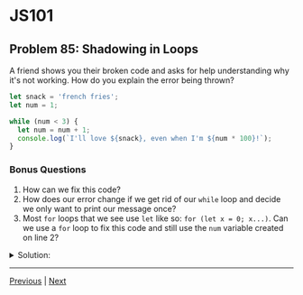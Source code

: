 # JS101
## Problem 85: Shadowing in Loops

A friend shows you their broken code and asks for help understanding why it's not working. How do you explain the error being thrown?

```js
let snack = 'french fries';
let num = 1;

while (num < 3) {
  let num = num + 1;
  console.log(`I'll love ${snack}, even when I'm ${num * 100}!`);
}
```

### Bonus Questions
1. How can we fix this code?
2. How does our error change if we get rid of our `while` loop and decide we only want to print our message once?
3. Most `for` loops that we see use `let` like so: `for (let x = 0; x...)`. Can we use a `for` loop to fix this code and still use the `num` variable created on line 2?

<details>
<summary>Solution:</summary>

The error is: `ReferenceError: Cannot access 'num' before initialization`

**Explanation:**

On line 5, `let num = num + 1;` attempts to:
1. Declare a new block-scoped variable `num` (because of `let`)
2. Initialize it with `num + 1`

The problem is that JavaScript sees the `let num` declaration and creates the new variable in the block scope, which shadows the outer `num`. But when trying to evaluate `num + 1` on the right side, it tries to use the new `num` before it's been initialized (the initialization is the part after `=`). This creates a Temporal Dead Zone violation.

The new `num` exists but isn't initialized yet, and it shadows the outer `num`, so we can't access either.

**Bonus Questions:**

1. Remove `let` within the loop:
```js
let snack = 'french fries';
let num = 1;

while (num < 3) {
  num = num + 1;  // No 'let' - reassigns outer num
  console.log(`I'll love ${snack}, even when I'm ${num * 100}!`);
}
```

2. We get a `SyntaxError: Identifier 'num' has already been declared`:
```js
let snack = 'french fries';
let num = 1;

let num = num + 1;  // SyntaxError
console.log(`I'll love ${snack}, even when I'm ${num * 100}!`);
```
Without the block scope from the loop, we're trying to re-declare `num` in the same scope, which is not allowed with `let`.

3. Yes, we can use a `for` loop:
```js
let snack = 'french fries';
let num = 1;

for (; num < 3; num += 1) {  // Use outer num, no new declaration
  console.log(`I'll love ${snack}, even when I'm ${num * 100}!`);
}

// Or if we want to use it more traditionally:
for (; num < 3;) {
  num = num + 1;
  console.log(`I'll love ${snack}, even when I'm ${num * 100}!`);
}
```

The key is to omit the initialization part of the `for` loop and use the existing `num` variable.

</details>

---

[Previous](84.md) | [Next](86.md)

